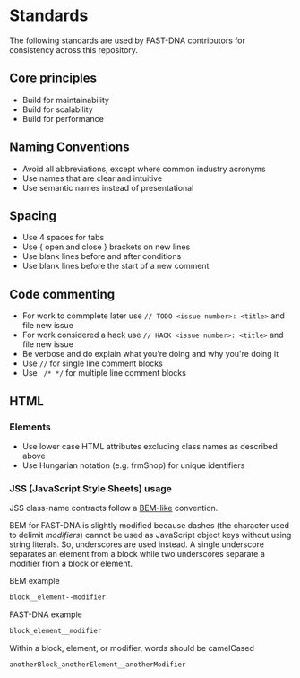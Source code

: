 # Standards

The following standards are used by FAST-DNA contributors for consistency across this repository.

## Core principles

* Build for maintainability
* Build for scalability
* Build for performance

## Naming Conventions

* Avoid all abbreviations, except where common industry acronyms
* Use names that are clear and intuitive
* Use semantic names instead of presentational

## Spacing

* Use 4 spaces for tabs
* Use { open and close } brackets on new lines
* Use blank lines before and after conditions
* Use blank lines before the start of a new comment

## Code commenting

* For work to commplete later use `// TODO <issue number>: <title>` and file new issue
* For work considered a hack use `// HACK <issue number>: <title>` and file new issue
* Be verbose and do explain what you're doing and why you're doing it
* Use `//` for single line comment blocks
* Use ` /* */` for multiple line comment blocks

## HTML

### Elements

* Use lower case HTML attributes excluding class names as described above
* Use Hungarian notation (e.g. frmShop) for unique identifiers

### JSS (JavaScript Style Sheets) usage

JSS class-name contracts follow a [BEM-like](http://getbem.com/naming/) convention.

BEM for FAST-DNA is slightly modified because dashes (the character used to delimit *modifiers*) cannot be used as JavaScript object keys without using string literals. So, underscores are used instead. A single underscore separates an element from a block while two underscores separate a modifier from a block or element.

BEM example

```html
block__element--modifier
```

FAST-DNA example

```html
block_element__modifier
```

Within a block, element, or modifier, words should be camelCased

```html
anotherBlock_anotherElement__anotherModifier
```